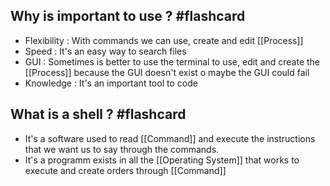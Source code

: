 
## Why is important to use ? #flashcard 

- Flexibility : With commands we can use, create and edit [[Process]]
- Speed : It's an easy way to search files 
- GUI : Sometimes is better to use the terminal to use, edit and create the [[Process]] because the GUI doesn't exist o maybe the GUI could fail
- Knowledge : It's an important tool to code
<!--ID: 1689471740903-->


## What is a shell ? #flashcard 
- It's a software used to read [[Command]] and execute the instructions that we want us to say through the commands. 
- It's a programm exists in all the [[Operating System]] that works to execute and create orders through [[Command]] 
<!--ID: 1689471740907-->
